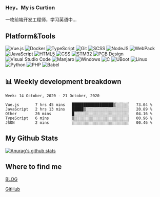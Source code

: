 ### Hey，My is Curtion
一枚前端开发工程师，学习英语中...
## Platform&Tools

![Vue.js](https://img.shields.io/badge/-Vue.js-4FC08D?style=flat-square&logo=Vue.js&logoColor=white)
![Docker](https://img.shields.io/badge/-Docker-46a2f1?style=flat-square&logo=docker&logoColor=white)
![TypeScript](https://img.shields.io/badge/-TypeScript-007ACC?style=flat-square&logo=typescript&logoColor=white)
![Git](https://img.shields.io/badge/-Git-F05032?style=flat-square&logo=git&logoColor=white)
![SCSS](https://img.shields.io/badge/-Scss-CC6699?style=flat-square&logo=sass&logoColor=white)
![NodeJS](https://img.shields.io/badge/-Nodejs-43853d?style=flat-square&logo=Node.js&logoColor=white)
![WebPack](https://img.shields.io/badge/-Webpack-8DD6F9?style=flat-square&logo=webpack&logoColor=white)
![JavaScript](https://img.shields.io/badge/-JavaScript-F7DF1E?style=flat-square&logo=javascript&logoColor=black)
![HTML5](https://img.shields.io/badge/-HTML5-E34F26?style=flat-square&logo=html5&logoColor=white)
![CSS](https://img.shields.io/badge/-CSS3-1572B6?style=flat-square&logo=CSS3&logoColor=white)
![STM32](https://img.shields.io/badge/-STM32-0C6EFC?style=flat-square)
![PCB Design](https://img.shields.io/badge/-PCB_Design-005386?style=flat-square)
![Visual Studio Code](https://img.shields.io/badge/-VSCode-007ACC?style=flat-square&logo=Visual-Studio-Code&logoColor=white)
![Manjaro](https://img.shields.io/badge/-Manjaro-35BF5C?style=flat-square&logo=Manjaro&logoColor=white)
![Windows](https://img.shields.io/badge/-Windows-0078D6?style=flat-square&logo=Windows&logoColor=white)
![C](https://img.shields.io/badge/-ARMC-A8B9CC?style=flat-square&logo=C&logoColor=black)
![UBoot](https://img.shields.io/badge/-U--Boot-6E6E6E?style=flat-square)
![Linux](https://img.shields.io/badge/-Linux-FCC624?style=flat-square&logo=Linux&logoColor=black)
![Python](https://img.shields.io/badge/-Little_Python-3776AB?style=flat-square&logo=Python&logoColor=white)
![PHP](https://img.shields.io/badge/-Little_PHP-777BB4?style=flat-square&logo=PHP&logoColor=white)
![Babel](https://img.shields.io/badge/-Babel-F9DC3E?style=flat-square&logo=Babel&logoColor=black)

## 📊 Weekly development breakdown

<!--START_SECTION:waka-->
```text
Week: 14 October, 2020 - 21 October, 2020

Vue.js       7 hrs 45 mins   ██████████████████▒░░░░░░   73.04 % 
JavaScript   2 hrs 13 mins   █████▒░░░░░░░░░░░░░░░░░░░   20.89 % 
Other        26 mins         █░░░░░░░░░░░░░░░░░░░░░░░░   04.16 % 
TypeScript   6 mins          ▒░░░░░░░░░░░░░░░░░░░░░░░░   00.96 % 
JSON         2 mins          ░░░░░░░░░░░░░░░░░░░░░░░░░   00.46 % 
```
<!--END_SECTION:waka-->

## My Github Stats

[![Anurag's github stats](https://github-readme-stats.vercel.app/api?username=curtion&count_private=true&show_icons=true&theme=onedark)](https://github.com/anuraghazra/github-readme-stats)

## Where to find me

[BLOG](https://blog.3gxk.net)

[GitHub](https://github.com/Curtion)
